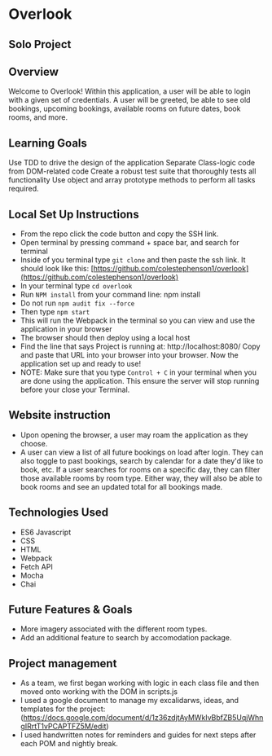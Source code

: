 # Overlook 

## Solo Project

## Overview

Welcome to Overlook! Within this application, a user will be able to login with a given set of credentials. A user will be greeted, be able to see old bookings, upcoming bookings, available rooms on future dates, book rooms, and more. 

## Learning Goals
Use TDD to drive the design of the application
Separate Class-logic code from DOM-related code
Create a robust test suite that thoroughly tests all functionality
Use object and array prototype methods to perform all tasks required.

## Local Set Up Instructions

- From the repo click the code button and copy the SSH link.
- Open terminal by pressing command + space bar, and search for terminal
- Inside of you terminal type `git clone` and then paste the ssh link. It should look like this: [https://github.com/colestephenson1/overlook](https://github.com/colestephenson1/overlook)
- In your terminal type `cd overlook`
- Run `NPM install` from your command line: npm install
- Do not run `npm audit fix --force`
- Then type `npm start`
- This will run the Webpack in the terminal so you can view and use the application in your browser
- The browser should then deploy using a local host
- Find the line that says Project is running at: http://localhost:8080/ Copy and paste that URL into your browser into your browser. Now the application set up and ready to use!
- NOTE: Make sure that you type `Control + C` in your terminal when you are done using the application. This ensure the server will stop running before your close your Terminal.

## Website instruction

- Upon opening the browser, a user may roam the application as they choose.
- A user can view a list of all future bookings on load after login. They can also toggle to past bookings, search by calendar for a date they'd like to book, etc. If a user searches for rooms on a specific day, they can filter those available rooms by room type. Either way, they will also be able to book rooms and see an updated total for all bookings made.


## Technologies Used

- ES6 Javascript
- CSS
- HTML
- Webpack
- Fetch API
- Mocha
- Chai

## Future Features & Goals
- More imagery associated with the different room types.
- Add an additional feature to search by accomodation package.


## Project management
- As a team, we first began working with logic in each class file and then moved onto working with the DOM in scripts.js
- I used a google document to manage my excalidarws, ideas, and templates for the project: (https://docs.google.com/document/d/1z36zdjtAyMWkIvBbfZB5UqjWhngIRrtT1vPCAPTFZ5M/edit)
- I used handwritten notes for reminders and guides for next steps after each POM and nightly break.
